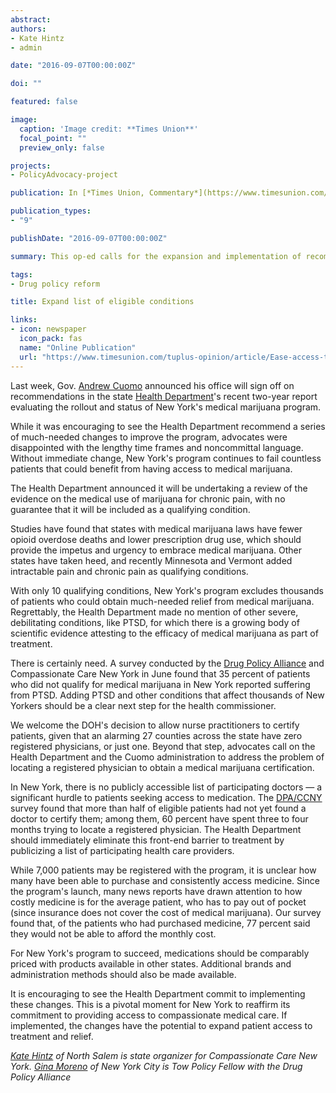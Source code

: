 ```yaml
---
abstract: 
authors:
- Kate Hintz
- admin

date: "2016-09-07T00:00:00Z"

doi: ""

featured: false

image:
  caption: 'Image credit: **Times Union**'
  focal_point: ""
  preview_only: false

projects:
- PolicyAdvocacy-project

publication: In [*Times Union, Commentary*](https://www.timesunion.com/)

publication_types:
- "9"

publishDate: "2016-09-07T00:00:00Z"

summary: This op-ed calls for the expansion and implementation of recommendations made by New York's Dept. of Health on New York's medical marijuana program 

tags: 
- Drug policy reform

title: Expand list of eligible conditions

links:
- icon: newspaper
  icon_pack: fas
  name: "Online Publication"
  url: "https://www.timesunion.com/tuplus-opinion/article/Ease-access-to-medical-marijuana-6801615.php"
---
```


Last week, Gov. [Andrew Cuomo](https://www.timesunion.com/search/?action=search&channel=tuplus-opinion&inlineLink=1&searchindex=solr&query=%22Andrew+Cuomo%22) announced his office will sign off on recommendations in the state [Health Department](https://www.timesunion.com/search/?action=search&channel=tuplus-opinion&inlineLink=1&searchindex=solr&query=%22Health+Department%22)'s recent two-year report evaluating the rollout and status of New York's medical marijuana program.

While it was encouraging to see the Health Department recommend a series of much-needed changes to improve the program, advocates were disappointed with the lengthy time frames and noncommittal language. Without immediate change, New York's program continues to fail countless patients that could benefit from having access to medical marijuana.

The Health Department announced it will be undertaking a review of the evidence on the medical use of marijuana for chronic pain, with no guarantee that it will be included as a qualifying condition.

Studies have found that states with medical marijuana laws have fewer opioid overdose deaths and lower prescription drug use, which should provide the impetus and urgency to embrace medical marijuana. Other states have taken heed, and recently Minnesota and Vermont added intractable pain and chronic pain as qualifying conditions.

With only 10 qualifying conditions, New York's program excludes thousands of patients who could obtain much-needed relief from medical marijuana. Regrettably, the Health Department made no mention of other severe, debilitating conditions, like PTSD, for which there is a growing body of scientific evidence attesting to the efficacy of medical marijuana as part of treatment.

There is certainly need. A survey conducted by the [Drug Policy Alliance](https://www.timesunion.com/search/?action=search&channel=tuplus-opinion&inlineLink=1&searchindex=solr&query=%22Drug+Policy+Alliance%22) and Compassionate Care New York in June found that 35 percent of patients who did not qualify for medical marijuana in New York reported suffering from PTSD. Adding PTSD and other conditions that affect thousands of New Yorkers should be a clear next step for the health commissioner.

We welcome the DOH's decision to allow nurse practitioners to certify patients, given that an alarming 27 counties across the state have zero registered physicians, or just one. Beyond that step, advocates call on the Health Department and the Cuomo administration to address the problem of locating a registered physician to obtain a medical marijuana certification.

In New York, there is no publicly accessible list of participating doctors — a significant hurdle to patients seeking access to medication. The [DPA/CCNY](https://www.timesunion.com/search/?action=search&channel=tuplus-opinion&inlineLink=1&searchindex=solr&query=%22DPA%2FCCNY%22) survey found that more than half of eligible patients had not yet found a doctor to certify them; among them, 60 percent have spent three to four months trying to locate a registered physician. The Health Department should immediately eliminate this front-end barrier to treatment by publicizing a list of participating health care providers.

While 7,000 patients may be registered with the program, it is unclear how many have been able to purchase and consistently access medicine. Since the program's launch, many news reports have drawn attention to how costly medicine is for the average patient, who has to pay out of pocket (since insurance does not cover the cost of medical marijuana). Our survey found that, of the patients who had purchased medicine, 77 percent said they would not be able to afford the monthly cost.

For New York's program to succeed, medications should be comparably priced with products available in other states. Additional brands and administration methods should also be made available.

It is encouraging to see the Health Department commit to implementing these changes. This is a pivotal moment for New York to reaffirm its commitment to providing access to compassionate medical care. If implemented, the changes have the potential to expand patient access to treatment and relief.

*[Kate Hintz](https://www.timesunion.com/search/?action=search&channel=tuplus-opinion&inlineLink=1&searchindex=solr&query=%22Kate+Hintz%22) of North Salem is state organizer for Compassionate Care New York. [Gina Moreno](https://www.timesunion.com/search/?action=search&channel=tuplus-opinion&inlineLink=1&searchindex=solr&query=%22Gina+Moreno%22) of New York City is Tow Policy Fellow with the Drug Policy Alliance*



